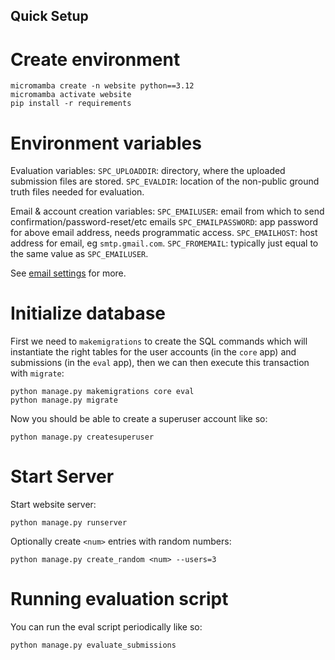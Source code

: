 ## Quick Setup

# Create environment
```
micromamba create -n website python==3.12
micromamba activate website
pip install -r requirements
```

# Environment variables

Evaluation variables:
`SPC_UPLOADDIR`: directory, where the uploaded submission files are stored.
`SPC_EVALDIR`: location of the non-public ground truth files needed for evaluation.

Email & account creation variables:
`SPC_EMAILUSER`: email from which to send confirmation/password-reset/etc emails
`SPC_EMAILPASSWORD`: app password for above email address, needs programmatic access.
`SPC_EMAILHOST`: host address for email, eg `smtp.gmail.com`.
`SPC_FROMEMAIL`: typically just equal to the same value as `SPC_EMAILUSER`.

See [email settings](https://docs.djangoproject.com/en/5.2/topics/email/) for more. 

# Initialize database

First we need to `makemigrations` to create the SQL commands which will instantiate the right tables for the user accounts (in the `core` app) and submissions (in the `eval` app), then we can then execute this transaction with `migrate`:
```
python manage.py makemigrations core eval
python manage.py migrate
```

Now you should be able to create a superuser account like so:
```
python manage.py createsuperuser
```

# Start Server

Start website server: 
```
python manage.py runserver
```

Optionally create `<num>` entries with random numbers:
```
python manage.py create_random <num> --users=3
```

# Running evaluation script

You can run the eval script periodically like so:
```
python manage.py evaluate_submissions
```
